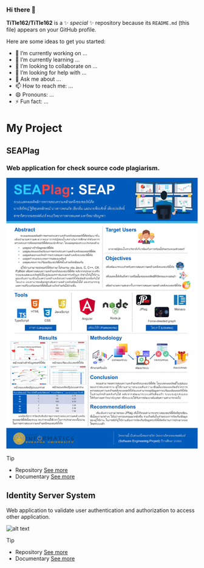### Hi there 👋


**TiTle162/TiTle162** is a ✨ _special_ ✨ repository because its `README.md` (this file) appears on your GitHub profile.

Here are some ideas to get you started:

- 🔭 I’m currently working on ...
- 🌱 I’m currently learning ...
- 👯 I’m looking to collaborate on ...
- 🤔 I’m looking for help with ...
- 💬 Ask me about ...
- 📫 How to reach me: ...
- 😄 Pronouns: ...
- ⚡ Fun fact: ...

# My Project
## SEAPlag
### Web application for check source code plagiarism.
 
![alt text](https://github.com/TiTle162/SEAPlag-Documentary/blob/main/SEAPlag-NSC2023%20Poster.jpg?raw=true)
> [!TIP]
> - Repository [See more](https://github.com/TiTle162/SEAPlag) <br>
> - Documentary [See more](https://github.com/TiTle162/Identity-Server-System-Documentary)

## Identity Server System
Web application to validate user authentication and authorization to access other application.
 
![alt text](https://github.com/TiTle162/Identity-Server-System-Documentary/blob/main/IDS-AUCC2022%20Poster.png?raw=true)
> [!TIP]
> - Repository [See more](https://github.com/TiTle162/Identity-Server-System) <br>
> - Documentary [See more](https://github.com/TiTle162/Identity-Server-System-Documentary)

